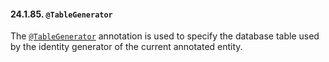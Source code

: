 #### 24.1.85. `@TableGenerator`

<div class="paragraph">

The [`@TableGenerator`](http://docs.oracle.com/javaee/7/api/javax/persistence/TableGenerator.html) annotation is used to specify the database table used by the identity generator of the current annotated entity.

</div>
</div>
<div class="sect3">

